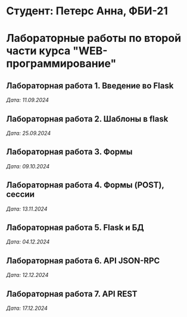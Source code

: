 # Студент: Петерс Анна, ФБИ-21

# Лабораторные работы по второй части курса "WEB-программирование"

## Лабораторная работа 1. Введение во Flask

*Дата: 11.09.2024* 


## Лабораторная работа 2. Шаблоны в flask

*Дата: 25.09.2024*


## Лабораторная работа 3. Формы

*Дата: 09.10.2024*

## Лабораторная работа 4. Формы (POST), сессии

*Дата: 13.11.2024*

## Лабораторная работа 5. Flask и БД

*Дата: 04.12.2024*

## Лабораторная работа 6. API JSON-RPC

*Дата: 12.12.2024*

## Лабораторная работа 7. API REST

*Дата: 17.12.2024*
